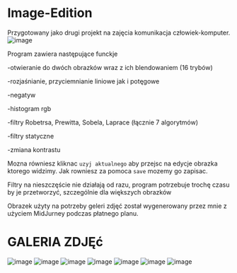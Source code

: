 # Image-Edition

Przygotowany jako drugi projekt na zajęcia komunikacja człowiek-komputer.
![image](https://user-images.githubusercontent.com/69533622/236683909-d177a93c-2efd-4766-b45f-7407164ac75a.png)

Program zawiera następujące funckje

-otwieranie do dwóch obrazków wraz z ich blendowaniem (16 trybów)

-rozjaśnianie, przyciemnianie liniowe jak i potęgowe

-negatyw

-histogram rgb

-filtry Robetrsa, Prewitta, Sobela, Laprace (łącznie 7 algorytmów)

-filtry statyczne

-zmiana kontrastu

Mozna równiesz kliknac `uzyj aktualnego` aby przejsc na edycje obrazka ktorego widzimy. Jak rowniesz za pomoca `save` mozemy go zapisac.


Filtry na nieszczęście nie działają od razu, program potrzebuje trochę czasu by je przetworzyć, szczególnie dla większych obrazków



Obrazek użyty na potrzeby geleri zdjęć został wygenerowany przez mnie z użyciem MidJurney podczas płatnego planu.

# GALERIA ZDJĘć
![image](https://user-images.githubusercontent.com/69533622/236684039-c83b6eb4-a602-438d-8419-9eace0dc91b9.png)
![image](https://user-images.githubusercontent.com/69533622/236684059-095ccff9-8004-4534-90e2-d301fd707576.png)
![image](https://user-images.githubusercontent.com/69533622/236684074-fedf99a1-ca2d-4838-9b80-867d3db5fc01.png)
![image](https://user-images.githubusercontent.com/69533622/236684081-190dc1e7-6c01-44a6-9a0a-668336adfdaa.png)
![image](https://user-images.githubusercontent.com/69533622/236684175-3d32f739-4b47-42c1-81db-c54d9dd5e914.png)
![image](https://user-images.githubusercontent.com/69533622/236684286-cb93542a-d0f7-4725-9ed0-c58d390bc5a8.png)
![image](https://user-images.githubusercontent.com/69533622/236684384-dc8ad91d-f0d6-428c-9389-d8a769cbfec1.png)

